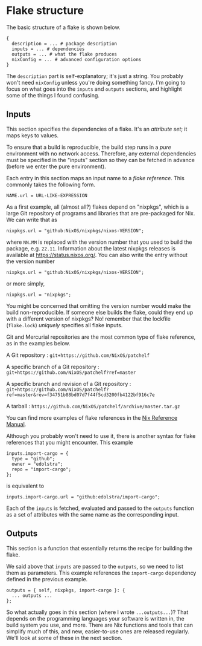 # Flake structure

The basic structure of a flake is shown below.

~~~
{
  description = ... # package description
  inputs = ... # dependencies
  outputs = ... # what the flake produces
  nixConfig = ... # advanced configuration options
}
~~~

The `description` part is self-explanatory; it's just a string.
You probably won't need `nixConfig` unless you're doing something fancy.
I'm going to focus on what goes into the `inputs` and `outputs` sections,
and highlight some of the things I found confusing.

## Inputs

This section specifies the dependencies of a flake.
It's an *attribute set*; it maps keys to values.

To ensure that a build is reproducible, the build step runs in a *pure* environment with no network access.
Therefore, any external dependencies must be specified in the "inputs" section
so they can be fetched in advance (before we enter the pure environment).

Each entry in this section maps an input name to a *flake reference*.
This commonly takes the following form.

~~~
NAME.url = URL-LIKE-EXPRESSION
~~~

As a first example, all (almost all?) flakes depend on "nixpkgs",
which is a large Git repository of programs and libraries
that are pre-packaged for Nix.
We can write that as

~~~
nixpkgs.url = "github:NixOS/nixpkgs/nixos-VERSION";
~~~

where `NN.MM` is replaced with the version number that you used to build the package, e.g. `22.11`.
Information about the latest nixpkgs releases is available at https://status.nixos.org/.
You can also write the entry without the version number

~~~
nixpkgs.url = "github:NixOS/nixpkgs/nixos-VERSION";
~~~

or more simply,

~~~
nixpkgs.url = "nixpkgs";
~~~

You might be concerned that omitting the version number would make the build non-reproducible.
If someone else builds the flake, could they end up with a different version of nixpkgs?
No! remember that the lockfile (`flake.lock`) *uniquely* specifies
all flake inputs.

Git and Mercurial repositories are the most common type of flake reference, as in the examples below.

A Git repository
  : `git+https://github.com/NixOS/patchelf`

A specific branch of a Git repository
  : `git+https://github.com/NixOS/patchelf?ref=master`

A specific branch and revision of a Git repository
  : `git+https://github.com/NixOS/patchelf?ref=master&rev=f34751b88bd07d7f44f5cd3200fb4122bf916c7e`

A tarball
  : `https://github.com/NixOS/patchelf/archive/master.tar.gz`

You can find more examples of flake references in the [Nix Reference Manual](https://nixos.org/manual/nix/stable/command-ref/new-cli/nix3-flake.html#examples).

Although you probably won't need to use it, there is another syntax for flake references that you might encounter.
This example

~~~
inputs.import-cargo = {
  type = "github";
  owner = "edolstra";
  repo = "import-cargo";
};
~~~

is equivalent to

~~~
inputs.import-cargo.url = "github:edolstra/import-cargo";
~~~

Each of the `inputs` is fetched, evaluated and passed to the `outputs`
function as a set of attributes with the same name as the
corresponding input.

## Outputs

This section is a function that essentially returns the recipe for building the flake.

We said above that `inputs` are passed to the `outputs`,
so we need to list them as parameters.
This example references the `import-cargo` dependency defined
in the previous example.

~~~
outputs = { self, nixpkgs, import-cargo }: {
  ... outputs ...
};
~~~

So what actually goes in this section (where I wrote `...outputs...`)?
That depends on the programming languages your software is written in,
the build system you use, and more.
There are Nix functions and tools that can simplify much of this,
and new, easier-to-use ones are released regularly.
We'll look at some of these in the next section.
